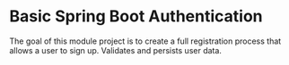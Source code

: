 # Basic Spring Boot Authentication

The goal of this module project is to create a full registration process that allows a user to sign up. Validates and persists user data.


